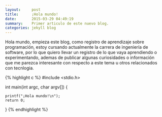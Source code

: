 ```yaml
---
layout:     post
title:      ¡Hola mundo!
date:       2015-03-29 04:49:19
summary:    Primer articulo de este nuevo blog.
categories: jekyll blog 
---
```


Hola mundo, empieza este blog, como registro de aprendizaje sobre programación, 
estoy cursando actualmente la carrera de ingeniería de software, por lo que 
quiero llevar un registro de lo que vaya aprendiendo o experimentando, ademas 
de publicar algunas curiosidades o información que me parezca interesante con 
respecto a este tema u otros relacionados con tecnlogia.


{% highlight c %}
#include <stdio.h>

int main(int argc, char argv[]) {
    
    printf("¡Hola mundo!\n");
    return 0;
}
{% endhighlight %}

